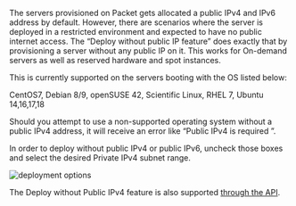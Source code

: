 <!-- <meta>
{
    "title":"Deploy Without Public IP",
    "description":"Deploying Devices Without a Public IP.",
    "tag":["Deploy", "No IP"],
    "seo-title": "Deploy Without Public IP - Packet Developer Docs",
    "seo-description": "Deploying Devices Without a Public IP.",
    "og-title": "Deploy Without Public IP",
    "og-description": "Deploying Devices Without a Public IP.",
    "og-image": "/images/packet-product-docs.png"
}
</meta> -->


The servers provisioned on Packet gets allocated a public IPv4 and IPv6 address by default. However, there are scenarios where the server is deployed in a restricted environment and expected to have no public internet access. The “Deploy without public IP feature” does exactly that by provisioning a server without any public IP on it.  This works for On-demand servers as well as reserved hardware and spot instances.

This is currently supported on the servers booting with the OS listed below:

CentOS7, Debian 8/9, openSUSE 42, Scientific Linux, RHEL 7, Ubuntu 14,16,17,18

Should you attempt to use a non-supported operating system without a public IPv4 address, it will receive an error like “Public IPv4 is required ”.

 In order to deploy without public IPv4 or public IPv6, uncheck those boxes and select the desired Private IPv4 subnet range.

![deployment options](/images/deploy-without-public-ip/deploy-without-public-ip-portal-new.png)

 The Deploy without Public IPv4 feature is also supported [through the API](https://gist.github.com/usrdev/d378864d07ef10332f33f67a5ed05145).
